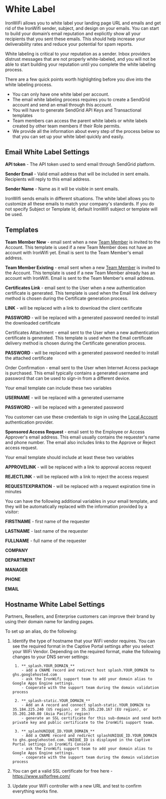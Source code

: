 # White Label

IronWiFi allows you to white label your landing page URL and emails and get rid of the IronWifi sender, subject, and design on your emails. You can start to build your domain’s email reputation and explicitly show all your recipients that you sent these emails. This should help increase your deliverability rates and reduce your potential for spam reports.

White labeling is critical to your reputation as a sender. Inbox providers distrust messages that are not properly white-labeled, and you will not be able to start building your reputation until you complete the white labeling process.

There are a few quick points worth highlighting before you dive into the white labeling process.

- You can only have one white label per account.
- The email white labeling process requires you to create a SendGrid account and send an email through this account.
- You will have to generate SendGrid API Keys and Transactional templates
- Team members can access the parent white labels or white labels created by other team members if their Role permits.
- We provide all the information about every step of the process below so that you can set up your white label quickly and easily.

## Email White Label Settings

**API token** - The API token used to send email through SendGrid platform.

**Sender Email** - Valid email address that will be included in sent emails. Recipients will reply to this email address.

**Sender Name** - Name as it will be visible in sent emails.

IronWifi sends emails in different situations. The white label allows you to customize all these emails to match your company's standards. If you do not specify Subject or Template Id, default IronWifi subject or template will be used.

## Templates

**Team Member New** - email sent when a new [Team Member](https://www.ironwifi.com/user-guide/team-members/) is invited to the Account. This template is used if a new Team Member does not have an account with IronWifi yet. Email is sent to the Team Member's email address.

**Team Member Existing** - email sent when a new [Team Member](https://www.ironwifi.com/user-guide/team-members/) is invited to the Account. This template is used if a new Team Member already has an account with IronWifi. Email is sent to the Team Member's email address.

**Certificates Link** - email sent to the User when a new authentication certificate is generated. This template is used when the Email link delivery method is chosen during the Certificate generation process.

__LINK__ - will be replaced with a link to download the client certificate

__PASSWORD__ - will be replaced with a generated password needed to install the downloaded certificate

Certificates Attachment - email sent to the User when a new authentication certificate is generated. This template is used when the Email certificate delivery method is chosen during the Certificate generation process.

__PASSWORD__ - will be replaced with a generated password needed to install the attached certificate

Order Confirmation - email sent to the User when Internet Access package is purchased. This email typically contains a generated username and password that can be used to sign-in from a different device.

Your email template can include these two variables

__USERNAME__ - will be replaced with a generated username

__PASSWORD__ - will be replaced with a generated password

You customer can use these credentials to sign in using the [Local Account](https://www.ironwifi.com/captive-portals/authentication-providers/) authentication provider.

 

**Sponsored Access Request** - email sent to the Employee or Access Approver's email address. This email usually contains the requester's name and phone number. The email also includes links to the Approve or Reject access request.

Your email template should include at least these two variables

__APPROVELINK__ - will be replaced with a link to approval access request

__REJECTLINK__ - will be replaced with a link to reject the access request

__REQUESTEXPIRATION__ - will be replaced with a request expiration time in minutes

 

You can have the following additional variables in your email template, and they will be automatically replaced with the information provided by a visitor:

 

__FIRSTNAME__ - first name of the requester

__LASTNAME__ - last name of the requester

__FULLNAME__ - full name of the requester

__COMPANY__

__DEPARTMENT__

__MANAGER__

__PHONE__

__EMAIL__

 
## Hostname White Label Settings

Partners, Resellers, and Enterprise customers can improve their brand by using their domain name for landing pages.

To set up an alias, do the following:

1. Identify the type of hostname that your WiFi vendor requires. You can see the required format in the Captive Portal settings after you select your WiFi Vendor. Depending on the required format, make the following changes to your DNS server settings:

        1. **_splash.YOUR_DOMAIN_**
           - add a CNAME record and redirect host splash.YOUR_DOMAIN to ghs.googlehosted.com
           - ask the IronWifi support team to add your domain alias to Google Apps Engine settings.
           - Cooperate with the support team during the domain validation process
           
        2. **_splash-static.YOUR_DOMAIN_**
           - Add an A record and connect splash-static.YOUR_DOMAIN to 35.184.225.240 (US region), or 35.195.230.167 (EU region), or 35.201.240.80 (Asia Pacific region)
           - generate an SSL certificate for this sub-domain and send both private key and public certificate to the IronWifi support team.
           
        3. **_splashUNIQUE_ID.YOUR_DOMAIN_**
           - Add a CNAME record and redirect splashUNIQUE_ID.YOUR_DOMAIN to ghs.googlehosted.com. UNIQUE_ID is displayed in the Captive Portal settings in IronWifi Console
           - ask the IronWifi support team to add your domain alias to Google Apps Engine settings.
           - cooperate with the support team during the domain validation process
           
2. You can get a valid SSL certificate for free here - https://www.sslforfree.com/
3. Update your WiFi controller with a new URL and test to confirm everything works fine.


